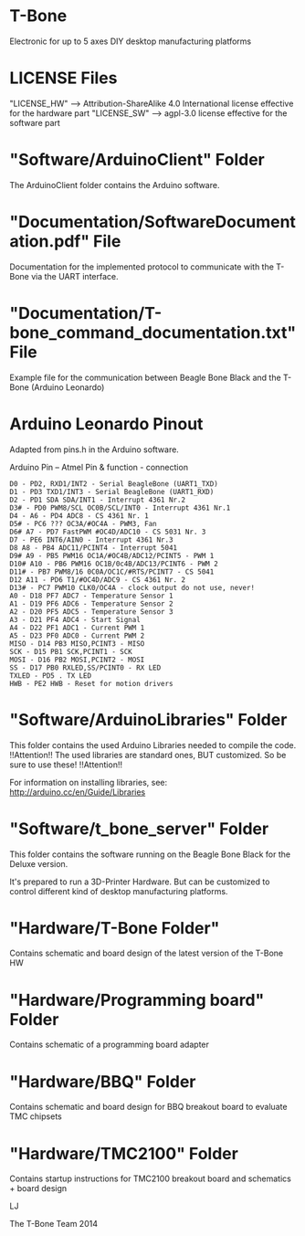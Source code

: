 T-Bone
======
Electronic for up to 5 axes DIY desktop manufacturing platforms

LICENSE Files
=============
"LICENSE_HW" --> Attribution-ShareAlike 4.0 International license effective for the hardware part
"LICENSE_SW" --> agpl-3.0 license effective for the software part

"Software/ArduinoClient" Folder
===============================
The ArduinoClient folder  contains the Arduino software.

"Documentation/SoftwareDocumentation.pdf" File
==============================================
Documentation for the implemented protocol to communicate with the T-Bone via the UART interface.

"Documentation/T-bone_command_documentation.txt" File
=====================================================
Example file for the communication between Beagle Bone Black and the T-Bone (Arduino Leonardo)

Arduino Leonardo Pinout
=======================
Adapted from pins.h in the Arduino software.

Arduino Pin – Atmel Pin & function - connection

    D0 - PD2, RXD1/INT2 - Serial BeagleBone (UART1_TXD)
    D1 - PD3 TXD1/INT3 - Serial BeagleBone (UART1_RXD)
    D2 - PD1 SDA SDA/INT1 - Interrupt 4361 Nr.2
    D3# - PD0 PWM8/SCL OC0B/SCL/INT0 - Interrupt 4361 Nr.1
    D4 - A6 - PD4 ADC8 - CS 4361 Nr. 1
    D5# - PC6 ??? OC3A/#OC4A - PWM3, Fan
    D6# A7 - PD7 FastPWM #OC4D/ADC10 - CS 5031 Nr. 3
    D7 - PE6 INT6/AIN0 - Interrupt 4361 Nr.3
    D8 A8 - PB4 ADC11/PCINT4 - Interrupt 5041
    D9# A9 - PB5 PWM16 OC1A/#OC4B/ADC12/PCINT5 - PWM 1
    D10# A10 - PB6 PWM16 OC1B/0c4B/ADC13/PCINT6 - PWM 2
    D11# - PB7 PWM8/16 0C0A/OC1C/#RTS/PCINT7 - CS 5041
    D12 A11 - PD6 T1/#OC4D/ADC9 - CS 4361 Nr. 2
    D13# - PC7 PWM10 CLK0/OC4A - clock output do not use, never!
    A0 - D18 PF7 ADC7 - Temperature Sensor 1
    A1 - D19 PF6 ADC6 - Temperature Sensor 2
    A2 - D20 PF5 ADC5 - Temperature Sensor 3
    A3 - D21 PF4 ADC4 - Start Signal
    A4 - D22 PF1 ADC1 - Current PWM 1
    A5 - D23 PF0 ADC0 - Current PWM 2
    MISO - D14 PB3 MISO,PCINT3 - MISO
    SCK - D15 PB1 SCK,PCINT1 - SCK
    MOSI - D16 PB2 MOSI,PCINT2 - MOSI
    SS - D17 PB0 RXLED,SS/PCINT0 - RX LED
    TXLED - PD5 . TX LED
    HWB - PE2 HWB - Reset for motion drivers

"Software/ArduinoLibraries" Folder
==================================
This folder contains the used Arduino Libraries needed to compile the code.
!!Attention!!
The used libraries are standard ones, BUT customized. So be sure to use these!
!!Attention!!

For information on installing libraries, see: http://arduino.cc/en/Guide/Libraries

"Software/t_bone_server" Folder
===============================
This folder contains the software running on the Beagle Bone Black for the Deluxe version.

It's prepared to run a 3D-Printer Hardware. But can be customized to control different kind of desktop manufacturing platforms.

"Hardware/T-Bone Folder"
========================
Contains schematic and board design of the latest version of the T-Bone HW

"Hardware/Programming board" Folder
===================================
Contains schematic of a programming board adapter

"Hardware/BBQ" Folder
=====================
Contains schematic and board design for BBQ breakout board to evaluate TMC chipsets

"Hardware/TMC2100" Folder
=========================
Contains startup instructions for TMC2100 breakout board and schematics + board design


LJ

The T-Bone Team
2014